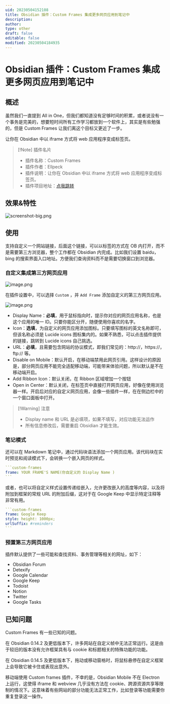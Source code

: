 ```yaml
---
uid: 20230504152108
title: Obsidian 插件：Custom Frames 集成更多网页应用到笔记中
description: 
author: 
type: other
draft: false
editable: false
modified: 20230504184935
---
```


# Obsidian 插件：Custom Frames 集成更多网页应用到笔记中

## 概述

虽然我们一直提到 All in One，但我们都知道没有足够时间的积累，或者说没有一个事务是完美的，想要短时间所有工作学习都放到一个软件上，其实是有些勉强的，但是 Custom Frames 让我们离这个目标又更近了一步。

让你在 Obsidian 中以 iframe 方式将 web 应用程序变成标签页。

> [!Note] 插件名片
> - 插件名称：Custom Frames
> - 插件作者：Ellpeck
> - 插件说明：让你在 Obsidian 中以 iframe 方式将 web 应用程序变成标签页。
> - 插件项目地址：[点我跳转](https://github.com/pjeby/pane-relief)

## 效果&特性

![screenshot-big.png](https://cdn.pkmer.cn/images/screenshot-big.png)

## 使用

支持自定义一个网站链接，后面这个链接，可以以标签的方式在 OB 内打开，而不是需要第三方浏览器，整个工作都在 Obsidian 内完成。比如我们设置 baidu，bing 的搜索界面入口地址。方便我们查询资料而不是需要切换窗口到浏览器。

### 自定义集成第三方网页应用

![image.png](https://cdn.pkmer.cn/images/20230504154313.png)

在插件设置中，可以选择 `Custom` ，并 `Add Frame` 添加自定义的第三方网页应用。

![image.png](https://cdn.pkmer.cn/images/20230504154729.png)

- Display Name：**必填**，用于鼠标指向时，提示你对应的网页应用名称，也是这个应用的唯一 ID。只要你能区分开，随便使用你喜欢的名字。
- Icon：**选填**，为自定义的网页应用添加图标。只要填写图标的英文名称即可，但该名称必须是 Lucide icons 图标集内的。如果不熟悉，可以点击插件提供的链接，跳转到 Lucide icons 自己挑选。
- URL：**必填**，且需要包含网站的协议模式，即我们常见的：http://，https://，ftp:// 等。
- Disable on Mobile：默认开启，在移动端禁用此网页引用。这样设计的原因是，部分网页应用不能完全适配移动端，可能带来体验问题，所以默认是不在移动端开启。
- Add Ribbon Icon：默认关闭，在 Ribbon 区域增加一个按钮
- Open in Center：默认关闭，在标签页中直接打开网页应用，好像在使用浏览器一样。开启后对应的自定义网页应用，会像一些插件一样，在在侧边栏中的一个窗口面板中打开。

>[!Warning] 注意
>- Display name 和 URL 是必填项，如果不填写，对应功能无法运作
>- 所有信息修改后，需要重启 Obsidian 才能生效。

### 笔记模式

还可以在 Markdown 笔记中，通过代码块语法添加一个网页应用。该代码块在实时预览和阅读模式下，会转换一个嵌入网页的样式。

````YAML
```custom-frames
frame: YOUR FRAME'S NAME(你自定义的 Display Name )
```
````

或者，也可以将自定义样式设置传递给嵌入，允许更改嵌入的高度等内容，以及将附加到框架的常规 URL 的附加后缀，这对于在 Google Keep 中显示特定注释等非常有用。

````YAML
```custom-frames
frame: Google Keep
style: height: 1000px;
urlSuffix: #reminders
```
````

### 预置第三方网页应用

插件默认提供了一些可能和查找资料、事务管理等相关的网址，如下：

- Obsidian Forum
- Detexify
- Google Calendar
- Google Keep
- Todoist
- Notion
- Twitter
- Google Tasks

## 已知问题

Custom Frames 有一些已知的问题。

在 Obsidian 0.14.2 及更低版本下，许多网站在自定义帧中无法正常运行。这是由于较旧的版本没有允许框架具有与 cookie 和标题相关的特殊功能的功能。

在 Obsidian 0.14.5 及更低版本下，拖动或移动窗格时，将鼠标悬停在自定义框架上会导致它被卡住或表现出意外。

移动端使用 Custom frames 插件，不幸的是，Obsidian Mobile 不在 Electron 上运行，这使得 iframe 和 webview 几乎没有方法在 cookie、跨源资源共享等限制的情况下。这意味着有些网站的部分功能无法正常工作，比如登录等功能需要你重复登录这一操作。